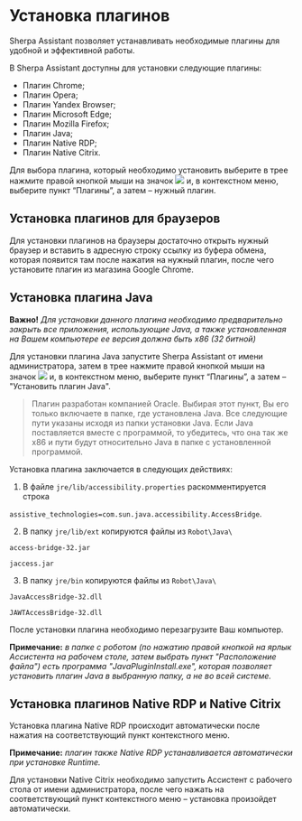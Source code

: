 # Установка плагинов

Sherpa Assistant позволяет устанавливать необходимые плагины для удобной и эффективной работы.&#x20;

В Sherpa Assistant доступны для установки следующие плагины:

* Плагин Chrome;
* Плагин Opera;
* Плагин Yandex Browser;
* Плагин Microsoft Edge;
* Плагин Mozilla Firefox;
* Плагин Java;
* Плагин Native RDP;
* Плагин Native Citrix.

Для выбора плагина, который необходимо установить выберите в трее нажмите правой кнопкой мыши на значок ![](https://lh7-rt.googleusercontent.com/docsz/AD_4nXcEPTBk8l_G1EjEX5Rxr10a1fTypQEPXOQtFlRzh7qdJMSw0uyaVTZzukfnJEsDSwVV8LXI6-A0OM4TCYRCu0SCM_LDC1BeXHI21w6iaae_yEx44WqamyHPhSOtc2IplolYwM7jJqd_7F8Grcon6rWdfYLU?key=q_xQzUUhaPkGROzSsR-vTw) и, в контекстном меню, выберите пункт “Плагины”, а затем – нужный плагин.&#x20;

## **Установка плагинов для браузеров**

Для установки плагинов на браузеры достаточно открыть нужный браузер и вставить в адресную строку ссылку из буфера обмена, которая появится там после нажатия на нужный плагин, после чего установите плагин из магазина Google Chrome.&#x20;

## **Установка плагина Java**

**Важно!** _Для установки данного плагина необходимо предварительно закрыть все приложения, использующие Java, а также установленная на Вашем компьютере ее версия должна быть x86 (32 битной)_

Для установки плагина Java запустите Sherpa Assistant от имени администратора, затем в трее нажмите правой кнопкой мыши на значок ![](https://lh7-rt.googleusercontent.com/docsz/AD_4nXcEPTBk8l_G1EjEX5Rxr10a1fTypQEPXOQtFlRzh7qdJMSw0uyaVTZzukfnJEsDSwVV8LXI6-A0OM4TCYRCu0SCM_LDC1BeXHI21w6iaae_yEx44WqamyHPhSOtc2IplolYwM7jJqd_7F8Grcon6rWdfYLU?key=q_xQzUUhaPkGROzSsR-vTw) и, в контекстном меню, выберите пункт “Плагины”, а затем – "Установить плагин Java".

> Плагин разработан компанией Oracle. Выбирая этот пункт, Вы его только включаете в папке, где установлена Java. Все следующие пути указаны исходя из папки установки Java. Если Java поставляется вместе с программой, то убедитесь, что она так же x86 и пути будут относительно Java в папке с установленной программой.

Установка плагина заключается в следующих действиях:

1. В файле `jre/lib/accessibility.properties` раскомментируется строка

`assistive_technologies=com.sun.java.accessibility.AccessBridge`.

2. В папку `jre/lib/ext` копируются файлы из `Robot\Java\`

`access-bridge-32.jar`

`jaccess.jar`

3. В папку `jre/bin` копируются файлы из `Robot\Java\`

`JavaAccessBridge-32.dll`

`JAWTAccessBridge-32.dll`

После установки плагина необходимо перезагрузите Ваш компьютер.

**Примечание:** _в папке с роботом (по нажатию правой кнопкой на ярлык Ассистента на рабочем столе, затем выбрать пункт "Расположение файла") есть программа "JavaPluginInstall.exe", которая позволяет установить плагин Java в выбранную папку, а не во всей системе._

## Установка плагинов Native RDP и Native Citrix

Установка плагина Native RDP происходит автоматически после нажатия на соответствующий пункт контекстного меню.

**Примечание:** _плагин также Native RDP устанавливается автоматически при установке Runtime._

&#x20;Для установки Native Citrix необходимо запустить Ассистент с рабочего стола от имени администратора, после чего нажать на соответствующий пункт контекстного меню – установка произойдет автоматически.
